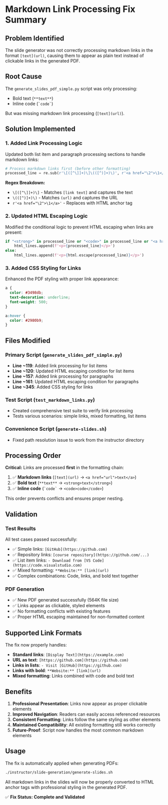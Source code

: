 # Markdown Link Processing Fix Summary

## Problem Identified

The slide generator was not correctly processing markdown links in the format `[text](url)`, causing them to appear as plain text instead of clickable links in the generated PDF.

## Root Cause

The `generate_slides_pdf_simple.py` script was only processing:

- Bold text (`**text**`)
- Inline code (`` `code` ``)

But was missing markdown link processing (`[text](url)`).

## Solution Implemented

### 1. Added Link Processing Logic

Updated both list item and paragraph processing sections to handle markdown links:

```python
# Process markdown links first (before other formatting)
processed_line = re.sub(r'\[([^\]]+)\]\(([^)]+)\)', r'<a href="\2">\1</a>', processed_line)
```

**Regex Breakdown:**

- `\[([^\]]+)\]` - Matches `[link text]` and captures the text
- `\(([^)]+)\)` - Matches `(url)` and captures the URL
- `r'<a href="\2">\1</a>'` - Replaces with HTML anchor tag

### 2. Updated HTML Escaping Logic

Modified the conditional logic to prevent HTML escaping when links are present:

```python
if "<strong>" in processed_line or "<code>" in processed_line or "<a href=" in processed_line:
    html_lines.append(f'<p>{processed_line}</p>')
else:
    html_lines.append(f'<p>{html.escape(processed_line)}</p>')
```

### 3. Added CSS Styling for Links

Enhanced the PDF styling with proper link appearance:

```css
a {
  color: #3498db;
  text-decoration: underline;
  font-weight: 500;
}

a:hover {
  color: #2980b9;
}
```

## Files Modified

### Primary Script (`generate_slides_pdf_simple.py`)

- **Line ~119**: Added link processing for list items
- **Line ~120**: Updated HTML escaping condition for list items
- **Line ~157**: Added link processing for paragraphs
- **Line ~161**: Updated HTML escaping condition for paragraphs
- **Line ~345**: Added CSS styling for links

### Test Script (`test_markdown_links.py`)

- Created comprehensive test suite to verify link processing
- Tests various scenarios: simple links, mixed formatting, list items

### Convenience Script (`generate-slides.sh`)

- Fixed path resolution issue to work from the instructor directory

## Processing Order

**Critical:** Links are processed **first** in the formatting chain:

1. ✅ **Markdown links** (`[text](url)` → `<a href="url">text</a>`)
2. ✅ **Bold text** (`**text**` → `<strong>text</strong>`)
3. ✅ **Inline code** (`` `code` `` → `<code>code</code>`)

This order prevents conflicts and ensures proper nesting.

## Validation

### Test Results

All test cases passed successfully:

- ✅ Simple links: `[GitHub](https://github.com)`
- ✅ Repository links: `[course repository](https://github.com/...)`
- ✅ List item links: `- Download from [VS Code](https://code.visualstudio.com)`
- ✅ Mixed formatting: `**Website:** [link](url)`
- ✅ Complex combinations: Code, links, and bold text together

### PDF Generation

- ✅ New PDF generated successfully (564K file size)
- ✅ Links appear as clickable, styled elements
- ✅ No formatting conflicts with existing features
- ✅ Proper HTML escaping maintained for non-formatted content

## Supported Link Formats

The fix now properly handles:

- **Standard links**: `[Display Text](https://example.com)`
- **URL as text**: `[https://github.com](https://github.com)`
- **Links in lists**: `- Visit [GitHub](https://github.com)`
- **Links with bold**: `**Website:** [link](url)`
- **Mixed formatting**: Links combined with code and bold text

## Benefits

1. **Professional Presentation**: Links now appear as proper clickable elements
2. **Improved Navigation**: Readers can easily access referenced resources
3. **Consistent Formatting**: Links follow the same styling as other elements
4. **Maintained Compatibility**: All existing formatting still works correctly
5. **Future-Proof**: Script now handles the most common markdown elements

## Usage

The fix is automatically applied when generating PDFs:

```bash
./instructor/slide-generation/generate-slides.sh
```

All markdown links in the slides will now be properly converted to HTML anchor tags with professional styling in the generated PDF.

✅ **Fix Status: Complete and Validated**
